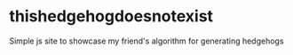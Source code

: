 # thishedgehogdoesnotexist
Simple js site to showcase my friend's algorithm for generating hedgehogs
